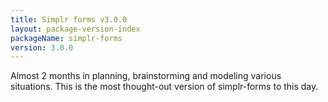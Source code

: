 ```yaml
---
title: Simplr forms v3.0.0
layout: package-version-index
packageName: simplr-forms
version: 3.0.0
---
```


Almost 2 months in planning, brainstorming and modeling various situations. This is the most thought-out version of simplr-forms to this day.